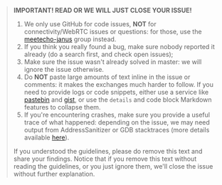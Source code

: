 > **IMPORTANT! READ OR WE WILL JUST CLOSE YOUR ISSUE!**
>
> 1. We only use GitHub for code issues, **NOT** for connectivity/WebRTC issues or questions: for those, use the [meetecho-janus](http://groups.google.com/d/forum/meetecho-janus) group instead.
> 2. If you think you really found a bug, make sure nobody reported it already (do a search first, and check open issues);
> 3. Make sure the issue wasn't already solved in master: we will ignore the issue otherwise.
> 4. Do **NOT** paste large amounts of text inline in the issue or comments: it makes the exchanges much harder to follow. If you need to provide logs or code snippets, either use a service like [pastebin](http://pastebin.com/) and [gist](https://gist.github.com/), or use the `details` and code block Markdown features to collapse them.
> 5. If you're encountering crashes, make sure you provide a useful trace of what happened: depending on the issue, we may need output from AddressSanitizer or GDB stacktraces (more details available [here](http://janus.conf.meetecho.com/docs/debug)).
>
> If you understood the guidelines, please do remove this text and share your findings. Notice that if you remove this text without reading the guidelines, or you just ignore them, we'll close the issue without further explanation.
